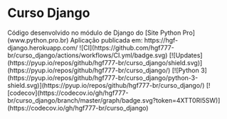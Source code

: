 <h1>Curso Django</h1>
Código desenvolvido no módulo de Django do [Site Python Pro](www.python.pro.br)
Aplicação publicada em: https://hgf-django.herokuapp.com/
![CI](https://github.com/hgf777-br/curso_django/actions/workflows/CI.yml/badge.svg)
[![Updates](https://pyup.io/repos/github/hgf777-br/curso_django/shield.svg)](https://pyup.io/repos/github/hgf777-br/curso_django/)
[![Python 3](https://pyup.io/repos/github/hgf777-br/curso_django/python-3-shield.svg)](https://pyup.io/repos/github/hgf777-br/curso_django/)
[![codecov](https://codecov.io/gh/hgf777-br/curso_django/branch/master/graph/badge.svg?token=4XTT0RI5SW)](https://codecov.io/gh/hgf777-br/curso_django)


